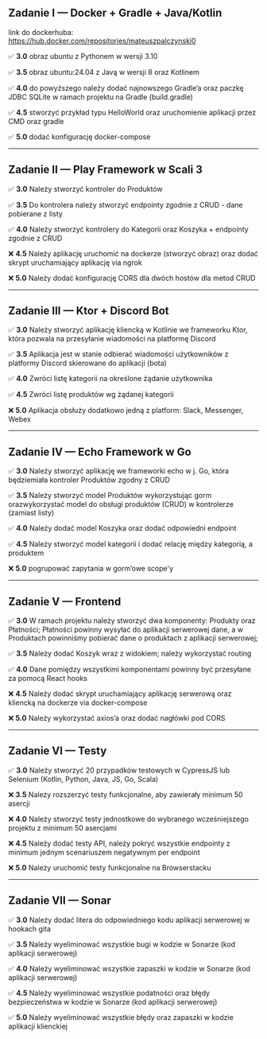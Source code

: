 ## Zadanie I — Docker + Gradle + Java/Kotlin

link do dockerhuba: https://hub.docker.com/repositories/mateuszpalczynski0

✅ **3.0** obraz ubuntu z Pythonem w wersji 3.10  

✅ **3.5** obraz ubuntu:24.04 z Javą w wersji 8 oraz Kotlinem  

✅ **4.0** do powyższego należy dodać najnowszego Gradle’a oraz paczkę JDBC SQLite w ramach projektu na Gradle (build.gradle)  

✅ **4.5** stworzyć przykład typu HelloWorld oraz uruchomienie aplikacji przez CMD oraz gradle  

✅ **5.0** dodać konfigurację docker-compose  

---

## Zadanie II — Play Framework w Scali 3

✅ **3.0** Należy stworzyć kontroler do Produktów  

✅ **3.5** Do kontrolera należy stworzyć endpointy zgodnie z CRUD - dane pobierane z listy  

✅ **4.0** Należy stworzyć kontrolery do Kategorii oraz Koszyka + endpointy zgodnie z CRUD  

❌ **4.5** Należy aplikację uruchomić na dockerze (stworzyć obraz) oraz dodać skrypt uruchamiający aplikację via ngrok  

❌ **5.0** Należy dodać konfigurację CORS dla dwóch hostów dla metod CRUD  

---

## Zadanie III — Ktor + Discord Bot

✅ **3.0** Należy stworzyć aplikację kliencką w Kotlinie we frameworku Ktor, która pozwala na przesyłanie wiadomości na platformę Discord  

✅ **3.5** Aplikacja jest w stanie odbierać wiadomości użytkowników z platformy Discord skierowane do aplikacji (bota)  

✅ **4.0** Zwróci listę kategorii na określone żądanie użytkownika  

✅ **4.5** Zwróci listę produktów wg żądanej kategorii  

❌ **5.0** Aplikacja obsłuży dodatkowo jedną z platform: Slack, Messenger, Webex  

---

## Zadanie IV — Echo Framework w Go

✅ **3.0** Należy stworzyć aplikację we frameworki echo w j. Go, która będziemiała kontroler Produktów zgodny z CRUD

✅ **3.5** Należy stworzyć model Produktów wykorzystując gorm orazwykorzystać model do obsługi produktów (CRUD) w kontrolerze (zamiast listy)

✅ **4.0** Należy dodać model Koszyka oraz dodać odpowiedni endpoint

✅ **4.5** Należy stworzyć model kategorii i dodać relację między kategorią, a produktem

❌ **5.0** pogrupować zapytania w gorm’owe scope'y 

---

## Zadanie V — Frontend

✅ **3.0** W ramach projektu należy stworzyć dwa komponenty: Produkty oraz Płatności; Płatności powinny wysyłać do aplikacji serwerowej dane, a w Produktach powinniśmy pobierać dane o produktach z aplikacji serwerowej;

✅ **3.5** Należy dodać Koszyk wraz z widokiem; należy wykorzystać routing

✅ **4.0** Dane pomiędzy wszystkimi komponentami powinny być przesyłane za pomocą React hooks

❌ **4.5** Należy dodać skrypt uruchamiający aplikację serwerową oraz kliencką na dockerze via docker-compose

❌ **5.0** Należy wykorzystać axios’a oraz dodać nagłówki pod CORS

---

## Zadanie VI — Testy

✅ **3.0** Należy stworzyć 20 przypadków testowych w CypressJS lub Selenium
(Kotlin, Python, Java, JS, Go, Scala)

❌ **3.5** Należy rozszerzyć testy funkcjonalne, aby zawierały minimum 50
asercji

❌ **4.0** Należy stworzyć testy jednostkowe do wybranego wcześniejszego projektu z minimum 50 asercjami

❌ **4.5** Należy dodać testy API, należy pokryć wszystkie endpointy z minimum jednym scenariuszem negatywnym per endpoint

❌ **5.0** Należy uruchomić testy funkcjonalne na Browserstacku

---

## Zadanie VII — Sonar

✅ **3.0** Należy dodać litera do odpowiedniego kodu aplikacji serwerowej w hookach gita

✅ **3.5** Należy wyeliminować wszystkie bugi w kodzie w Sonarze (kod aplikacji serwerowej)

✅ **4.0** Należy wyeliminować wszystkie zapaszki w kodzie w Sonarze (kod aplikacji serwerowej)

✅ **4.5** Należy wyeliminować wszystkie podatności oraz błędy bezpieczeństwa w kodzie w Sonarze (kod aplikacji serwerowej)

✅ **5.0** Należy wyeliminować wszystkie błędy oraz zapaszki w kodzie aplikacji klienckiej

